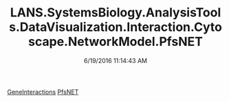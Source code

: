 ﻿---
title: LANS.SystemsBiology.AnalysisTools.DataVisualization.Interaction.Cytoscape.NetworkModel.PfsNET
date: 6/19/2016 11:14:43 AM
---

[GeneInteractions](T-LANS.SystemsBiology.AnalysisTools.DataVisualization.Interaction.Cytoscape.NetworkModel.PfsNET.GeneInteractions.html)
[PfsNET](T-LANS.SystemsBiology.AnalysisTools.DataVisualization.Interaction.Cytoscape.NetworkModel.PfsNET.PfsNET.html)

